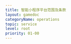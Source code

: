 ```yaml
---
title: 智能小程序平台范围及条款
layout: gamedoc
categoryName: operations
topic: service
level: root
priority: 01-00
---
```



